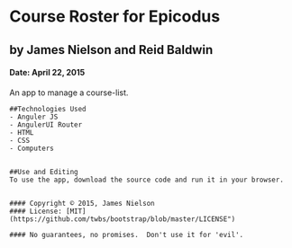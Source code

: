 # Course Roster for Epicodus
## by James Nielson and Reid Baldwin
#### Date: April 22, 2015

An app to manage a course-list.


    ##Technologies Used
    - Anguler JS
    - AngulerUI Router
    - HTML
    - CSS
    - Computers


    ##Use and Editing
    To use the app, download the source code and run it in your browser.


    #### Copyright © 2015, James Nielson
    #### License: [MIT](https://github.com/twbs/bootstrap/blob/master/LICENSE")

    #### No guarantees, no promises.  Don't use it for 'evil'.
